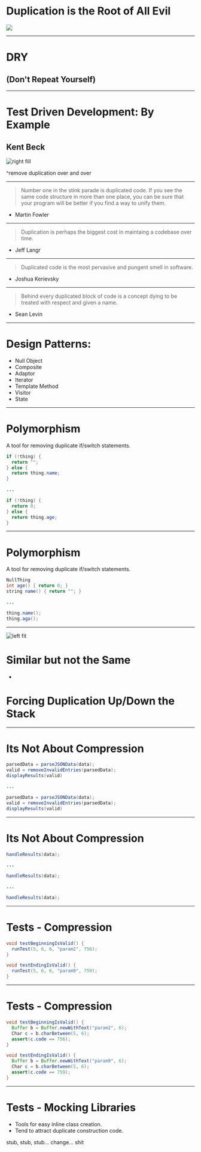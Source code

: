 # Duplication is the Root of All Evil

![](olsen1.jpg)

---

# DRY
## (Don't Repeat Yourself)

---

# Test Driven Development: By Example
## Kent Beck

![right fill](tdd.jpg)

^remove duplication over and over

---

> Number one in the stink parade is duplicated code. If you see the same code structure in more than one place, you can be sure that your program will be better if you find a way to unify them.
- Martin Fowler

---

> Duplication is perhaps the biggest cost in maintaing a codebase over time.
- Jeff Langr

---

> Duplicated code is the most pervasive and pungent smell in software.
- Joshua Kerievsky

---

> Behind every duplicated block of code is a concept dying to be treated with respect and given a name.
- Sean Levin

---

# Design Patterns:
* Null Object
* Composite
* Adaptor
* Iterator
* Template Method
* Visitor
* State

---

# Polymorphism

A tool for removing duplicate if/switch statements.

```java
if (!thing) {
  return "";
} else {
  return thing.name;
}

...

if (!thing) {
  return 0;
} else {
  return thing.age;
}
```
---

# Polymorphism

A tool for removing duplicate if/switch statements.

```java
NullThing
int age() { return 0; }
string name() { return ""; }

...

thing.name();
thing.aga();

```

---
![left fit](twins.jpg)

# Similar but not the Same

-

# Forcing Duplication Up/Down the Stack

---

# Its Not About Compression

```java
parsedData = parseJSONData(data);
valid = removeInvalidEntries(parsedData);
displayResults(valid)

...

parsedData = parseJSONData(data);
valid = removeInvalidEntries(parsedData);
displayResults(valid)

```

---

# Its Not About Compression

```java
handleResults(data);

...

handleResults(data);

...

handleResults(data);
```

---

# Tests - Compression

```java
void testBeginningIsValid() {
  runTest(5, 6, 6, "param2", 756);
}

void testEndingIsValid() {
  runTest(5, 6, 6, "param9", 759);
}

```
---

# Tests - Compression

```java
void testBeginningIsValid() {
  Buffer b = Buffer.newWithText("param2", 6);
  Char c = b.charBetween(5, 6);
  assert(c.code == 756);
}

void testEndingIsValid() {
  Buffer b = Buffer.newWithText("param9", 6);
  Char c = b.charBetween(5, 6);
  assert(c.code == 759);
}

```
---

# Tests - Mocking Libraries

* Tools for easy inline class creation.
* Tend to attract duplicate construction code.

stub, stub, stub... change... shit
